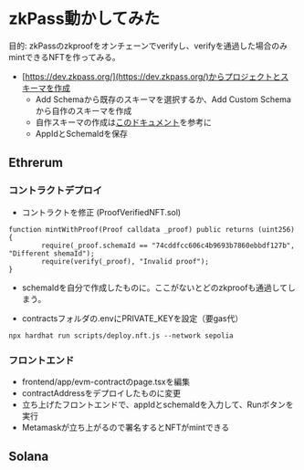 # zkPass動かしてみた

目的: zkPassのzkproofをオンチェーンでverifyし、verifyを通過した場合のみmintできるNFTを作ってみる。

- [https://dev.zkpass.org/](https://dev.zkpass.org/)からプロジェクトとスキーマを作成
    - Add Schemaから既存のスキーマを選択するか、Add Custom Schemaから自作のスキーマを作成
    - 自作スキーマの作成は[このドキュメント](https://zkpass.gitbook.io/zkpass/developer-guides/extension-js-sdk/schema/quick-start-for-creating-custom-schema)を参考に
    - AppIdとSchemaIdを保存

## Ethrerum

### コントラクトデプロイ

- コントラクトを修正 (ProofVerifiedNFT.sol)
``` 
function mintWithProof(Proof calldata _proof) public returns (uint256) {
        require(_proof.schemaId == "74cddfcc606c4b9693b7860ebbdf127b", "Different shemaId");
        require(verify(_proof), "Invalid proof");
}
```
- schemaIdを自分で作成したものに。ここがないとどのzkproofも通過してしまう。

- contractsフォルダの.envにPRIVATE_KEYを設定（要gas代）

```
npx hardhat run scripts/deploy.nft.js --network sepolia
```

### フロントエンド

- frontend/app/evm-contractのpage.tsxを編集
- contractAddressをデプロイしたものに変更
- 立ち上げたフロントエンドで、appIdとschemaIdを入力して、Runボタンを実行
- Metamaskが立ち上がるので署名するとNFTがmintできる



## Solana